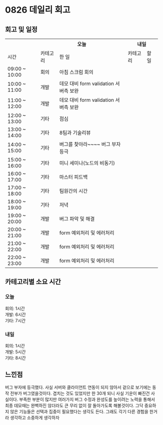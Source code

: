 # 0826 데일리 회고

## 회고 및 일정

  <table>
    <tr>
      <th></th>
      <th colspan="2">오늘</th>
      <th colspan="2">내일</th>
    </tr>
    <tr>
      <td>시간</td>
      <td>카테고리</td>
      <td>한 일</td>
      <td>카테고리</td>
      <td>할 일</td>
    </tr>
    <tr>
          <td>09:00 ~ 10:00</td>
          <td>회의</td>
          <td>아침 스크럼 회의</td>
          <td></td>
          <td></td>
        </tr><tr>
          <td>10:00 ~ 11:00</td>
          <td>개발</td>
          <td>데모 대비 form validation 서버측 보완</td>
          <td></td>
          <td></td>
        </tr><tr>
          <td>11:00 ~ 12:00</td>
          <td>개발</td>
          <td>데모 대비 form validation 서버측 보완</td>
          <td></td>
          <td></td>
        </tr><tr>
          <td>12:00 ~ 13:00</td>
          <td>기타</td>
          <td>점심</td>
          <td></td>
          <td></td>
        </tr><tr>
          <td>13:00 ~ 14:00</td>
          <td>기타</td>
          <td>8팀과 기술리뷰</td>
          <td></td>
          <td></td>
        </tr><tr>
          <td>14:00 ~ 15:00</td>
          <td>기타</td>
          <td>버그를 찾아라~~~~ 버그 부자 등극</td>
          <td></td>
          <td></td>
        </tr><tr>
          <td>15:00 ~ 16:00</td>
          <td>기타</td>
          <td>미니 세미나(노드의 비동기)</td>
          <td></td>
          <td></td>
        </tr><tr>
          <td>16:00 ~ 17:00</td>
          <td>기타</td>
          <td>마스터 피드백</td>
          <td></td>
          <td></td>
        </tr><tr>
          <td>17:00 ~ 18:00</td>
          <td>기타</td>
          <td>팀원간의 시간</td>
          <td></td>
          <td></td>
        </tr><tr>
          <td>18:00 ~ 19:00</td>
          <td>기타</td>
          <td>저녁</td>
          <td></td>
          <td></td>
        </tr><tr>
          <td>19:00 ~ 20:00</td>
          <td>개발</td>
          <td>버그 파악 및 해결</td>
          <td></td>
          <td></td>
        </tr><tr>
          <td>20:00 ~ 21:00</td>
          <td>개발</td>
          <td>form 예외처리 및 에러처리</td>
          <td></td>
          <td></td>
        </tr><tr>
          <td>21:00 ~ 22:00</td>
          <td>개발</td>
          <td>form 예외처리 및 에러처리</td>
          <td></td>
          <td></td>
        </tr><tr>
          <td>22:00 ~ 23:00</td>
          <td>개발</td>
          <td>form 예외처리 및 에러처리</td>
          <td></td>
          <td></td>
        </tr>
  </table>

## 카테고리별 소요 시간

### 오늘

회의: 1시간<br>개발: 6시간<br>기타: 7시간

### 내일

회의: 1시간<br>개발: 5시간<br>기타: 8시간

## 느낀점

버그 부자에 등극했다. 사실 서버와 클라이언트 연동이 되지 않아서 겉으로 보기에는 동작 전부가 버그였을것이다. 겹치는 것도 있었지만 한 30개 되니 사실 기운이 빠진건 사실이다. 부족한 부분이 많지만 여러가지 버그 수정과 완성도를 높이려는 노력을 통해서 최종 데모때는 완벽하진 않더라도 큰 무리 없이 잘 돌아가도록 해볼것이다. 그닥 중요하지 않은 기능들은 선택과 집중이 필요했다는 생각도 든다. 그래도 각기 다른 경험을 한거라 생각하고 소중하게 생각하자

